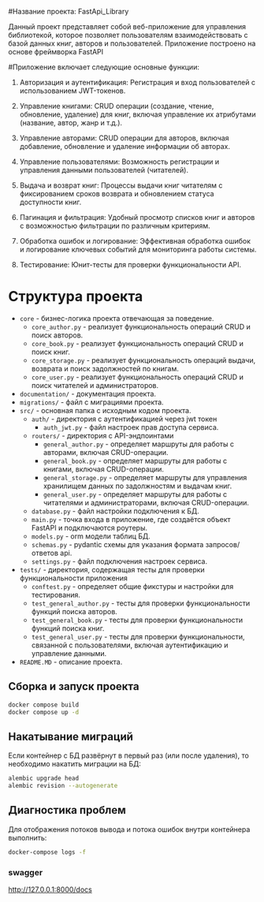 
#Название проекта: FastApi_Library


Данный проект представляет собой веб-приложение для управления библиотекой, которое позволяет пользователям взаимодействовать с базой данных книг, авторов и пользователей. Приложение построено на основе фреймворка FastAPI

#Приложение включает следующие основные функции:

   1. Авторизация и аутентификация: Регистрация и вход пользователей с использованием JWT-токенов.

   2. Управление книгами: CRUD операции (создание, чтение, обновление, удаление) для книг, включая управление их атрибутами (название, автор, жанр и т.д.).

   3. Управление авторами: CRUD операции для авторов, включая добавление, обновление и удаление информации об авторах.

   4. Управление пользователями: Возможность регистрации и управления данными пользователей (читателей).

   5. Выдача и возврат книг: Процессы выдачи книг читателям с фиксированием сроков возврата и обновлением статуса доступности книг.

   6. Пагинация и фильтрация: Удобный просмотр списков книг и авторов с возможностью фильтрации по различным критериям.

   7. Обработка ошибок и логирование: Эффективная обработка ошибок и логирование ключевых событий для мониторинга работы системы.

   8. Тестирование: Юнит-тесты для проверки функциональности API.


# Структура проекта
- `core` - бизнес-логика проекта отвечающая за поведение.
  - `core_author.py` - реализует функциональность операций CRUD и поиск авторов.
  - `core_book.py` - реализует функциональность операций CRUD и поиск книг.
  - `core_storage.py` - реализует функциональность операций выдачи, возврата и поиск задолжностей по книгам.
  - `core_user.py` - реализует функциональность операций CRUD и поиск читателей и администраторов.
- `documentation/` - документация проекта.
- `migrations/` - файл с миграциями проекта.
- `src/` - основная папка с исходным кодом проекта.
  - `auth/` - директория с аутентификацией через jwt токен
    - `auth_jwt.py` - файл настроек прав доступа сервиса.
  - `routers/` - директория с API-эндпоинтами
    - `general_author.py` - определяет маршруты для работы с авторами, включая CRUD-операции.
    - `general_book.py` - определяет маршруты для работы с книгами, включая CRUD-операции.
    - `general_storage.py` - определяет маршруты для управления хранилищем данных по задолжностям и выдачам книг.
    - `general_user.py` - определяет маршруты для работы с читателями и администраторами, включая CRUD-операции.
  - `database.py` - файл настройки подключения к БД.    
  - `main.py` - точка входа в приложение, где создаётся объект FastAPI и подключаются роутеры.
  - `models.py` - orm модели таблиц БД.
  - `schemas.py` - pydantic схемы для указания формата запросов/ответов api.  
  - `settings.py` - файл подключения настроек сервиса.
- `tests/` -  директория, содержащая тесты для проверки функциональности приложения
  - `conftest.py` - определяет общие фикстуры и настройки для тестирования.
  - `test_general_author.py` - тесты для проверки функциональности функций поиска авторов.
  - `test_general_book.py` - тесты для проверки функциональности функций поиска книг.
  - `test_general_user.py` - тесты для проверки функциональности, связанной с пользователями, включая аутентификацию и управление данными.  
- `README.MD` - описание проекта.


## Сборка и запуск проекта

```bash
docker compose build 
docker compose up -d 
```
    
## Накатывание миграций
Если контейнер с БД развёрнут в первый раз (или после удаления), то необходимо накатить миграции на БД:

```bash
alembic upgrade head
alembic revision --autogenerate
```
    
## Диагностика проблем 
Для отображения потоков вывода и потока ошибок внутри контейнера выполнить:

```bash
docker-compose logs -f    
```    

### swagger

   http://127.0.0.1:8000/docs


    



